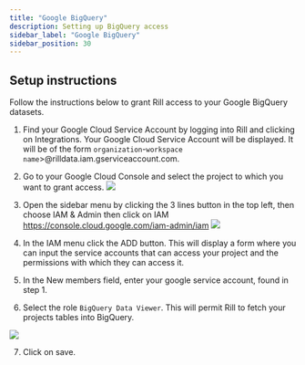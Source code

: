 ```yaml
---
title: "Google BigQuery"
description: Setting up BigQuery access
sidebar_label: "Google BigQuery"
sidebar_position: 30
---
```


## Setup instructions
Follow the instructions below to grant Rill access to your Google BigQuery datasets.

1. Find your Google Cloud Service Account by logging into Rill and clicking on Integrations. Your Google Cloud Service Account will be displayed. It will be of the form ```organization```-```workspace name```>@rilldata.iam.gserviceaccount.com. 

2. Go to your Google Cloud Console and select the project to which you want to grant access.
![](https://images.contentful.com/ve6smfzbifwz/4KskMcw6t4az7qdW5i9YDa/7c8fe66bdd9b02864ffd878a29031ac8/2c3627e-Project_selector.png)

3. Open the sidebar menu by clicking the 3 lines button in the top left, then choose IAM & Admin then click on IAM https://console.cloud.google.com/iam-admin/iam 
![](https://images.contentful.com/ve6smfzbifwz/5lkiJLFKP9i0mNJGVcEJpQ/f78c764249c43db1da358df842f3ef0e/8efbbf9-IAM.png)

4. In the IAM menu click the ADD button. This will display a form where you can input the service accounts that can access your project and the permissions with which they can access it.

5. In the New members field, enter your google service account, found in step 1.  

6. Select the role `BigQuery Data Viewer`. This will permit Rill to fetch your projects tables into BigQuery. 
  
  ![](https://images.contentful.com/ve6smfzbifwz/41T3D34qZmZEzFf91mhKo1/013b627be97a308698e04f50a9dccfef/be5a511-Screen_Shot_2020-10-20_at_7.10.46_PM.png)

7. Click on save.